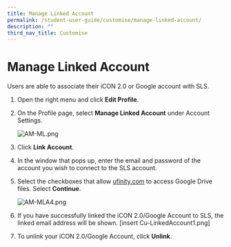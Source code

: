 ```yaml
---
title: Manage Linked Account
permalink: /student-user-guide/customise/manage-linked-account/
description: ""
third_nav_title: Customise
---
```

<h1 id="manage-linked-account">Manage Linked Account</h1>
<p>Users are able to associate their iCON 2.0 or Google account with SLS. </p>
<ol>
<li>Open the right menu and click <strong>Edit Profile</strong>.</li>
<li><p>On the Profile page, select <strong>Manage Linked Account</strong> under Account Settings. </p>
<p> <img alt="AM-ML.png" src="https://s3-us-west-2.amazonaws.com/secure.notion-static.com/14d3801c-8528-498d-b230-0b734bbf2760/AM-ML.png"></p>
</li>
<li><p>Click <strong>Link Account</strong>.</p>
</li>
<li>In the window that pops up, enter the email and password of the account you wish to connect to the SLS account. </li>
<li><p>Select the checkboxes that allow <a href="http://ufinity.com">ufinity.com</a> to access Google Drive files. Select <strong>Continue</strong>. </p>
<p> <img alt="AM-MLA4.png" src="https://s3-us-west-2.amazonaws.com/secure.notion-static.com/fc62c918-aba1-4721-8858-9b877156fe5f/AM-MLA4.png"></p>
</li>
<li><p>If you have successfully linked the iCON 2.0/Google Account to SLS, the linked email address will be shown. [insert Cu-LinkedAccount1.png]</p>
</li>
<li>To unlink your iCON 2.0/Google Account, click <strong>Unlink</strong>.</li>
</ol>